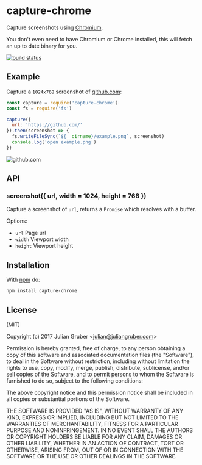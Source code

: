 # capture-chrome

Capture screenshots using [Chromium](https://www.chromium.org/).

You don't even need to have Chromium or Chrome installed, this will fetch an up
to date binary for you.

[![build status](https://secure.travis-ci.org/juliangruber/capture-chrome.png)](http://travis-ci.org/juliangruber/capture-chrome)

## Example

Capture a `1024x768` screenshot of [github.com](http://github.com):

```js
const capture = require('capture-chrome')
const fs = require('fs')

capture({
  url: 'https://github.com/'
}).then(screenshot => {
  fs.writeFileSync(`${__dirname}/example.png`, screenshot)
  console.log('open example.png')
})
```

![github.com](https://raw.github.com/juliangruber/capture-chrome/master/example.png)

## API

### screenshot({ url, width = 1024, height = 768 })

Capture a screenshot of `url`, returns a `Promise` which resolves with a buffer.

Options:

- `url` Page url
- `width` Viewport width
- `height` Viewport height

## Installation

With [npm](https://npmjs.org) do:

```bash
npm install capture-chrome
```

## License

(MIT)

Copyright (c) 2017 Julian Gruber &lt;julian@juliangruber.com&gt;

Permission is hereby granted, free of charge, to any person obtaining a copy of
this software and associated documentation files (the "Software"), to deal in
the Software without restriction, including without limitation the rights to
use, copy, modify, merge, publish, distribute, sublicense, and/or sell copies
of the Software, and to permit persons to whom the Software is furnished to do
so, subject to the following conditions:

The above copyright notice and this permission notice shall be included in all
copies or substantial portions of the Software.

THE SOFTWARE IS PROVIDED "AS IS", WITHOUT WARRANTY OF ANY KIND, EXPRESS OR
IMPLIED, INCLUDING BUT NOT LIMITED TO THE WARRANTIES OF MERCHANTABILITY,
FITNESS FOR A PARTICULAR PURPOSE AND NONINFRINGEMENT. IN NO EVENT SHALL THE
AUTHORS OR COPYRIGHT HOLDERS BE LIABLE FOR ANY CLAIM, DAMAGES OR OTHER
LIABILITY, WHETHER IN AN ACTION OF CONTRACT, TORT OR OTHERWISE, ARISING FROM,
OUT OF OR IN CONNECTION WITH THE SOFTWARE OR THE USE OR OTHER DEALINGS IN THE
SOFTWARE.
